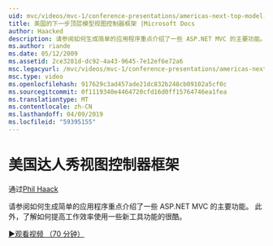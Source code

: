 ```yaml
---
uid: mvc/videos/mvc-1/conference-presentations/americas-next-top-model-view-controller-framework
title: 美国的下一步顶层模型视图控制器框架 |Microsoft Docs
author: Haacked
description: 请参阅如何生成简单的应用程序重点介绍了一些 ASP.NET MVC 的主要功能。 此外，了解如何提高工作效率的一些使用...
ms.author: riande
ms.date: 05/12/2009
ms.assetid: 2ce3281d-dc92-4a43-9645-7e12ef6e72a6
msc.legacyurl: /mvc/videos/mvc-1/conference-presentations/americas-next-top-model-view-controller-framework
msc.type: video
ms.openlocfilehash: 917629c3ad457ade21dc832b248cb09102a5cf0c
ms.sourcegitcommit: 0f1119340e4464720cfd16d0ff15764746ea1fea
ms.translationtype: MT
ms.contentlocale: zh-CN
ms.lasthandoff: 04/09/2019
ms.locfileid: "59395155"
---
```

# <a name="americas-next-top-model-view-controller-framework"></a>美国达人秀视图控制器框架

通过[Phil Haack](https://github.com/Haacked)

请参阅如何生成简单的应用程序重点介绍了一些 ASP.NET MVC 的主要功能。 此外，了解如何提高工作效率使用一些新工具功能的很酷。

[&#9654;观看视频 （70 分钟）](https://channel9.msdn.com/Blogs/ASP-NET-Site-Videos/americas-next-top-model-view-controller-framework)
